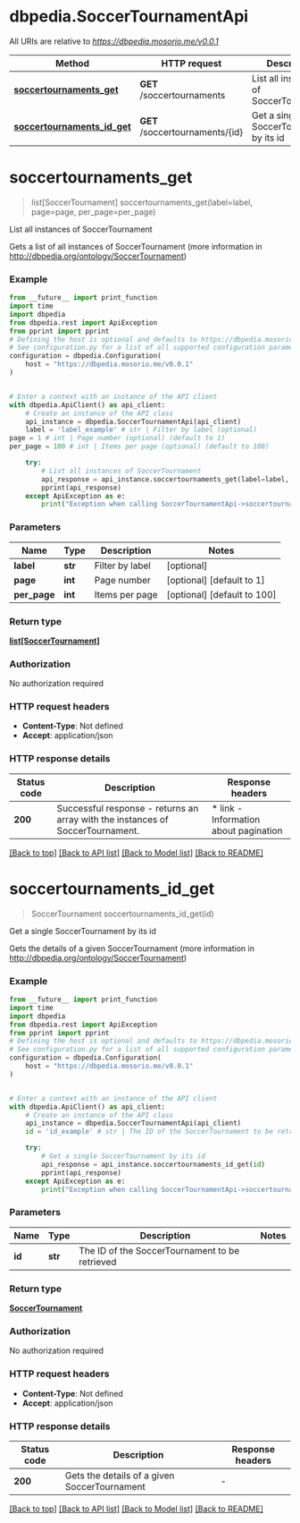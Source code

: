 # dbpedia.SoccerTournamentApi

All URIs are relative to *https://dbpedia.mosorio.me/v0.0.1*

Method | HTTP request | Description
------------- | ------------- | -------------
[**soccertournaments_get**](SoccerTournamentApi.md#soccertournaments_get) | **GET** /soccertournaments | List all instances of SoccerTournament
[**soccertournaments_id_get**](SoccerTournamentApi.md#soccertournaments_id_get) | **GET** /soccertournaments/{id} | Get a single SoccerTournament by its id


# **soccertournaments_get**
> list[SoccerTournament] soccertournaments_get(label=label, page=page, per_page=per_page)

List all instances of SoccerTournament

Gets a list of all instances of SoccerTournament (more information in http://dbpedia.org/ontology/SoccerTournament)

### Example

```python
from __future__ import print_function
import time
import dbpedia
from dbpedia.rest import ApiException
from pprint import pprint
# Defining the host is optional and defaults to https://dbpedia.mosorio.me/v0.0.1
# See configuration.py for a list of all supported configuration parameters.
configuration = dbpedia.Configuration(
    host = "https://dbpedia.mosorio.me/v0.0.1"
)


# Enter a context with an instance of the API client
with dbpedia.ApiClient() as api_client:
    # Create an instance of the API class
    api_instance = dbpedia.SoccerTournamentApi(api_client)
    label = 'label_example' # str | Filter by label (optional)
page = 1 # int | Page number (optional) (default to 1)
per_page = 100 # int | Items per page (optional) (default to 100)

    try:
        # List all instances of SoccerTournament
        api_response = api_instance.soccertournaments_get(label=label, page=page, per_page=per_page)
        pprint(api_response)
    except ApiException as e:
        print("Exception when calling SoccerTournamentApi->soccertournaments_get: %s\n" % e)
```

### Parameters

Name | Type | Description  | Notes
------------- | ------------- | ------------- | -------------
 **label** | **str**| Filter by label | [optional] 
 **page** | **int**| Page number | [optional] [default to 1]
 **per_page** | **int**| Items per page | [optional] [default to 100]

### Return type

[**list[SoccerTournament]**](SoccerTournament.md)

### Authorization

No authorization required

### HTTP request headers

 - **Content-Type**: Not defined
 - **Accept**: application/json

### HTTP response details
| Status code | Description | Response headers |
|-------------|-------------|------------------|
**200** | Successful response - returns an array with the instances of SoccerTournament. |  * link - Information about pagination <br>  |

[[Back to top]](#) [[Back to API list]](../README.md#documentation-for-api-endpoints) [[Back to Model list]](../README.md#documentation-for-models) [[Back to README]](../README.md)

# **soccertournaments_id_get**
> SoccerTournament soccertournaments_id_get(id)

Get a single SoccerTournament by its id

Gets the details of a given SoccerTournament (more information in http://dbpedia.org/ontology/SoccerTournament)

### Example

```python
from __future__ import print_function
import time
import dbpedia
from dbpedia.rest import ApiException
from pprint import pprint
# Defining the host is optional and defaults to https://dbpedia.mosorio.me/v0.0.1
# See configuration.py for a list of all supported configuration parameters.
configuration = dbpedia.Configuration(
    host = "https://dbpedia.mosorio.me/v0.0.1"
)


# Enter a context with an instance of the API client
with dbpedia.ApiClient() as api_client:
    # Create an instance of the API class
    api_instance = dbpedia.SoccerTournamentApi(api_client)
    id = 'id_example' # str | The ID of the SoccerTournament to be retrieved

    try:
        # Get a single SoccerTournament by its id
        api_response = api_instance.soccertournaments_id_get(id)
        pprint(api_response)
    except ApiException as e:
        print("Exception when calling SoccerTournamentApi->soccertournaments_id_get: %s\n" % e)
```

### Parameters

Name | Type | Description  | Notes
------------- | ------------- | ------------- | -------------
 **id** | **str**| The ID of the SoccerTournament to be retrieved | 

### Return type

[**SoccerTournament**](SoccerTournament.md)

### Authorization

No authorization required

### HTTP request headers

 - **Content-Type**: Not defined
 - **Accept**: application/json

### HTTP response details
| Status code | Description | Response headers |
|-------------|-------------|------------------|
**200** | Gets the details of a given SoccerTournament |  -  |

[[Back to top]](#) [[Back to API list]](../README.md#documentation-for-api-endpoints) [[Back to Model list]](../README.md#documentation-for-models) [[Back to README]](../README.md)

